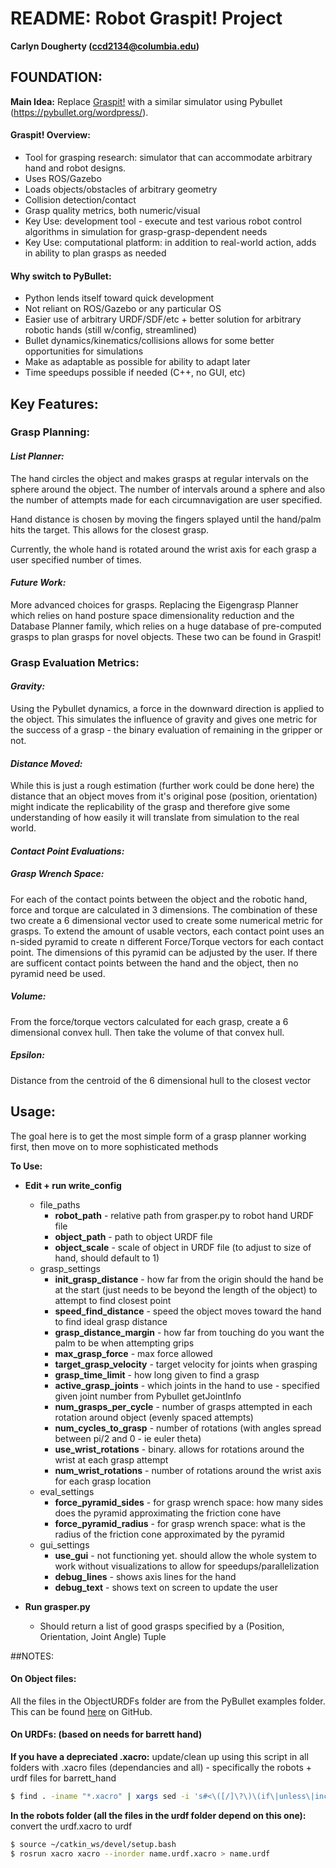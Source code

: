 # __README: Robot Graspit! Project__  
__Carlyn Dougherty (ccd2134@columbia.edu)__


## __FOUNDATION:__ 
__Main Idea:__ Replace [Graspit!](https://graspit-simulator.github.io/) with a similar simulator using Pybullet (https://pybullet.org/wordpress/). 

#### __Graspit! Overview:__
* Tool for grasping research: simulator that can accommodate arbitrary hand and robot designs. 
* Uses ROS/Gazebo
* Loads objects/obstacles of arbitrary geometry 
* Collision detection/contact
* Grasp quality metrics, both numeric/visual
* Key Use: development tool -  execute and test various robot control algorithms in simulation for grasp-grasp-dependent needs
* Key Use: computational platform: in addition to real-world action, adds in ability to plan grasps as needed 

#### __Why switch to PyBullet:__
* Python lends itself toward quick development 
* Not reliant on ROS/Gazebo or any particular OS
* Easier use of arbitrary URDF/SDF/etc + better solution for arbitrary robotic hands (still w/config, streamlined)
* Bullet dynamics/kinematics/collisions allows for some better opportunities for simulations
* Make as adaptable as possible for ability to adapt later
* Time speedups possible if needed (C++, no GUI, etc)


## Key Features: 
### __Grasp Planning:__
#### _List Planner:_
The hand circles the object and makes grasps at regular intervals on the sphere around the object. The number of intervals around a sphere and also the number of attempts made for each circumnavigation are user specified. 

Hand distance is chosen by moving the fingers splayed until the hand/palm hits the target. This allows for the closest grasp.

Currently, the whole hand is rotated around the wrist axis for each grasp a user specified number of times. 


#### _Future Work:_ 
More advanced choices for grasps. Replacing the Eigengrasp Planner which relies on hand posture space dimensionality reduction and the Database Planner family, which relies on a huge database of pre-computed grasps to plan grasps for novel objects. These two can be found in Graspit!

### __Grasp Evaluation Metrics:__ 
#### _Gravity:_
Using the Pybullet dynamics, a force in the downward direction is applied to the object. This simulates the influence of gravity and gives one metric for the success of a grasp - the binary evaluation of remaining in the gripper or not.  
#### _Distance Moved:_ 
While this is just a rough estimation (further work could be done here) the distance that an object moves from it's original pose (position, orientation) might indicate the replicability of the grasp and therefore give some understanding of how easily it will translate from simulation to the real world. 
#### _Contact Point Evaluations:_ 
##### Grasp Wrench Space: 
For each of the contact points between the object and the robotic hand, force and torque are calculated in 3 dimensions. The combination of these two create a 6 dimensional vector used to create some numerical metric for grasps. To extend the amount of usable vectors, each contact point uses an n-sided pyramid to create n different Force/Torque vectors for each contact point. The dimensions of this pyramid can be adjusted by the user. If there are sufficent contact points between the hand and the object, then no pyramid need be used. 
##### Volume: 
From the force/torque vectors calculated for each grasp, create a 6 dimensional convex hull. Then take the volume of that convex hull. 
##### Epsilon:
Distance from the centroid of the 6 dimensional hull to the closest vector


## Usage: 
The goal here is to get the most simple form of a grasp planner working first, then move on to more sophisticated methods

__To Use:__
* __Edit + run write_config__  
    - file_paths
        - __robot_path__ - relative path from grasper.py to robot hand URDF file
        - __object_path__ - path to object URDF file
        - __object_scale__ - scale of object in URDF file (to adjust to size of hand, should default to 1)
    - grasp_settings
        - __init_grasp_distance__ - how far from the origin should the hand be at the start (just needs to be beyond the length of the object) to attempt to find closest point
        - __speed_find_distance__ - speed the object moves toward the hand to find ideal grasp distance
        - __grasp_distance_margin__ - how far from touching do you want the palm to be when attempting grips
        - __max_grasp_force__ - max force allowed
        - __target_grasp_velocity__ - target velocity for joints when grasping
        - __grasp_time_limit__ - how long given to find a grasp
        - __active_grasp_joints__ - which joints in the hand to use - specified given joint number from Pybullet getJointInfo
        - __num_grasps_per_cycle__ - number of grasps attempted in each rotation around object (evenly spaced attempts)
        - __num_cycles_to_grasp__ - number of rotations (with angles spread between pi/2 and 0 - ie euler theta) 
        - __use_wrist_rotations__ - binary. allows for rotations around the wrist at each grasp attempt
        - __num_wrist_rotations__ - number of rotations around the wrist axis for each grasp location
    - eval_settings
        - __force_pyramid_sides__ - for grasp wrench space: how many sides does the pyramid approximating the friction cone have
        - __force_pyramid_radius__ - for grasp wrench space: what is the radius of the friction cone approximated by the pyramid
    - gui_settings
        - __use_gui__ - not functioning yet. should allow the whole system to work without visualizations to allow for speedups/parallelization
        - __debug_lines__ - shows axis lines for the hand
        - __debug_text__ - shows text on screen to update the user
       
* __Run grasper.py__
    - Should return a list of good grasps specified by a (Position, Orientation, Joint Angle) Tuple


##NOTES:

#### On Object files: 
All the files in the ObjectURDFs folder are from the PyBullet examples folder. This can be found [here](https://github.com/bulletphysics/bullet3/tree/master/data) on GitHub.


#### On URDFs: (based on needs for  barrett hand)

__If you have a depreciated .xacro:__ update/clean up using this script in all folders with .xacro files (dependancies and all) - specifically the robots + urdf files for barrett_hand
```sh
$ find . -iname "*.xacro" | xargs sed -i 's#<\([/]\?\)\(if\|unless\|include\|arg\|property\|macro\|insert_block\)#<\1xacro:\2#g'
```
__In the robots folder (all the files in the urdf folder depend on this one):__ convert the urdf.xacro to urdf 
```sh
$ source ~/catkin_ws/devel/setup.bash
$ rosrun xacro xacro --inorder name.urdf.xacro > name.urdf
```

